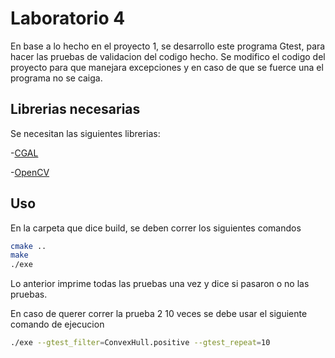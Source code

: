# Laboratorio 4

En base a lo hecho en el proyecto 1, se desarrollo este programa Gtest, para hacer las pruebas de validacion del codigo hecho. Se modifico el codigo del proyecto para que manejara excepciones y en caso de que se fuerce una el programa no se caiga. 

## Librerias necesarias

Se necesitan las siguientes librerias:

-[CGAL](https://doc.cgal.org/latest/Manual/general_intro.html)

-[OpenCV](https://docs.opencv.org/master/d2/de6/tutorial_py_setup_in_ubuntu.html)


## Uso

En la carpeta que dice build, se deben correr los siguientes comandos

```bash
cmake .. 
make
./exe 
```
Lo anterior imprime todas las pruebas una vez y dice si pasaron o no las pruebas. 

En caso de querer correr la prueba 2 10 veces se debe usar el siguiente comando de ejecucion

```bash
./exe --gtest_filter=ConvexHull.positive --gtest_repeat=10
```
